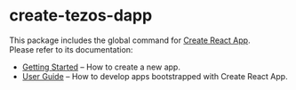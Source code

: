# create-tezos-dapp

This package includes the global command for [Create React App](https://github.com/waylad/create-tezos-dapp).<br>
Please refer to its documentation:

- [Getting Started](https://facebook.github.io/create-tezos-dapp/docs/getting-started) – How to create a new app.
- [User Guide](https://facebook.github.io/create-tezos-dapp/) – How to develop apps bootstrapped with Create React App.
